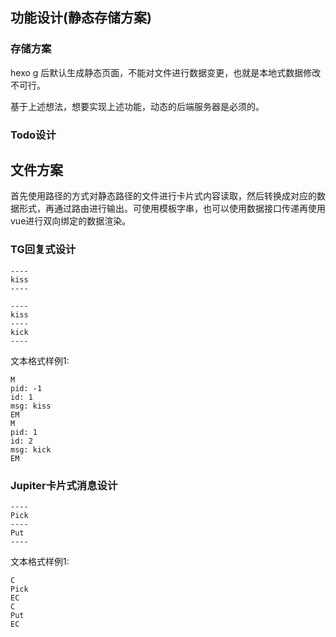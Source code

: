 


## 功能设计(静态存储方案)
### 存储方案
hexo g 后默认生成静态页面，不能对文件进行数据变更，也就是本地式数据修改不可行。

基于上述想法，想要实现上述功能，动态的后端服务器是必须的。

### Todo设计


## 文件方案
首先使用路径的方式对静态路径的文件进行卡片式内容读取，然后转换成对应的数据形式，再通过路由进行输出。可使用模板字串，也可以使用数据接口传递再使用vue进行双向绑定的数据渲染。

### TG回复式设计
```
----
kiss
----

----
kiss
----
kick
----
```
文本格式样例1:
```
M
pid: -1
id: 1
msg: kiss
EM
M
pid: 1
id: 2
msg: kick
EM
```

### Jupiter卡片式消息设计
```
----
Pick
----
Put
----
```
文本格式样例1:
```
C
Pick
EC
C
Put
EC
```
